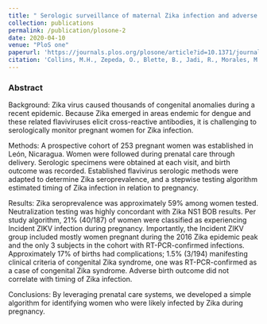 ```yaml
---
title: " Serologic surveillance of maternal Zika infection and adverse fetal outcomes in a prospective cohort in León, Nicaragua during the peak of the Zika epidemic*"
collection: publications
permalink: /publication/plosone-2
date: 2020-04-10
venue: "PloS one"
paperurl: 'https://journals.plos.org/plosone/article?id=10.1371/journal.pone.0230692'
citation: 'Collins, M.H., Zepeda, O., Blette, B., Jadi, R., Morales, M., Pérez, R., Liou, G.J.A., Montoya-Cruz, M., Harris, E., Becker-Dreps, S. and de Silva, A.M., 2020. Serologic surveillance of maternal Zika infection in a prospective cohort in Leon, Nicaragua during the peak of the Zika epidemic. PloS one, 15(4), p.e0230692.'
---
```


 

### Abstract

Background:
Zika virus caused thousands of congenital anomalies during a recent epidemic. Because Zika emerged in areas endemic for dengue and these related flaviviruses elicit cross-reactive antibodies, it is challenging to serologically monitor pregnant women for Zika infection.

Methods:
A prospective cohort of 253 pregnant women was established in León, Nicaragua. Women were followed during prenatal care through delivery. Serologic specimens were obtained at each visit, and birth outcome was recorded. Established flavivirus serologic methods were adapted to determine Zika seroprevalence, and a stepwise testing algorithm estimated timing of Zika infection in relation to pregnancy.

Results:
Zika seroprevalence was approximately 59% among women tested. Neutralization testing was highly concordant with Zika NS1 BOB results. Per study algorithm, 21% (40/187) of women were classified as experiencing Incident ZIKV infection during pregnancy. Importantly, the Incident ZIKV group included mostly women pregnant during the 2016 Zika epidemic peak and the only 3 subjects in the cohort with RT-PCR-confirmed infections. Approximately 17% of births had complications; 1.5% (3/194) manifesting clinical criteria of congenital Zika syndrome, one was RT-PCR-confirmed as a case of congenital Zika syndrome. Adverse birth outcome did not correlate with timing of Zika infection.

Conclusions:
By leveraging prenatal care systems, we developed a simple algorithm for identifying women who were likely infected by Zika during pregnancy.
